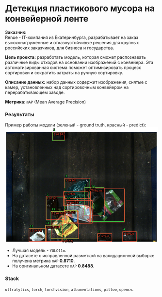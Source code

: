 #  Детекция пластикового мусора на конвейерной ленте

**Заказчик:**  
Renue - IT-компания из Екатеринбурга, разрабатывает на заказ высоконагруженные и отказоустойчивые решения для крупных российских заказчиков, для бизнеса и государства.

**Цель проекта:** разработать модель, которая сможет распознавать различные виды отходов на основании изображений с конвейера. Эта автоматизированная система поможет оптимизировать процесс сортировки и сократить затраты на ручную сортировку.

**Описание данных:** набор данных содержит изображения, снятые с камер, установленных над сортировочным конвейером на перерабатывающем заводе.

**Метрика**: `mAP` (Mean Average Precision)

### Результаты
Пример работы модели (зеленый - ground truth, красный - predict):
![img](images/sample.png)

- Лучшая модель - `YOLO11m`.
- На датасете с исправленной разметкой на валидационной выборке получена метрика `mAP` **0.8710**.  
- На оригинальном датасете `mAP` **0.8488**.

### Stack
`ultralytics`, `torch`, `torchvision`, `albumentations`, `pillow`, `opencv`.